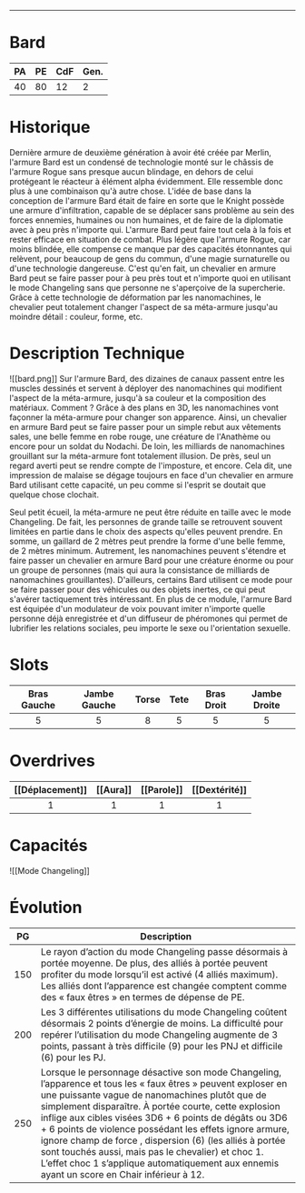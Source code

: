 
___
# Bard

| PA  | PE  | CdF | Gen. |
| --- | --- | --- | ---- |
| 40  | 80  | 12  | 2    |
# Historique

Dernière armure de deuxième génération à avoir été créée par Merlin, l'armure Bard est un condensé de technologie monté sur le châssis de l'armure Rogue sans presque aucun blindage, en dehors de celui protégeant le réacteur à élément alpha évidemment. Elle ressemble donc plus à une combinaison qu'à autre chose. L'idée de base dans la conception de l'armure Bard était de faire en sorte que le Knight possède une armure d'infiltration, capable de se déplacer sans problème au sein des forces ennemies, humaines ou non humaines, et de faire de la diplomatie avec à peu près n'importe qui. L'armure Bard peut faire tout cela à la fois et rester efficace en situation de combat. Plus légère que l'armure Rogue, car moins blindée, elle compense ce manque par des capacités étonnantes qui relèvent, pour beaucoup de gens du commun, d'une magie surnaturelle ou d'une technologie dangereuse. C'est qu'en fait, un chevalier en armure Bard peut se faire passer pour à peu près tout et n'importe quoi en utilisant le mode Changeling sans que personne ne s'aperçoive de la supercherie. Grâce à cette technologie de déformation par les nanomachines, le chevalier peut totalement changer l'aspect de sa méta-armure jusqu'au moindre détail : couleur, forme, etc.

# Description Technique
![[bard.png]]
Sur l'armure Bard, des dizaines de canaux passent entre les muscles dessinés et servent à déployer des nanomachines qui modifient l'aspect de la méta-armure, jusqu'à sa couleur et la composition des matériaux. Comment ? Grâce à des plans en 3D, les nanomachines vont façonner la méta-armure pour changer son apparence. Ainsi, un chevalier en armure Bard peut se faire passer pour un simple rebut aux vêtements sales, une belle femme en robe rouge, une créature de l'Anathème ou encore pour un soldat du Nodachi. De loin, les milliards de nanomachines grouillant sur la méta-armure font totalement illusion. De près, seul un regard averti peut se rendre compte de l'imposture, et encore. Cela dit, une impression de malaise se dégage toujours en face d'un chevalier en armure Bard utilisant cette capacité, un peu comme si l'esprit se doutait que quelque chose clochait.

Seul petit écueil, la méta-armure ne peut être réduite en taille avec le mode Changeling. De fait, les personnes de grande taille se retrouvent souvent limitées en partie dans le choix des aspects qu'elles peuvent prendre. En somme, un gaillard de 2 mètres peut prendre la forme d'une belle femme, de 2 mètres minimum. Autrement, les nanomachines peuvent s'étendre et faire passer un chevalier en armure Bard pour une créature énorme ou pour un groupe de personnes (mais qui aura la consistance de milliards de nanomachines grouillantes). D'ailleurs, certains Bard utilisent ce mode pour se faire passer pour des véhicules ou des objets inertes, ce qui peut s'avérer tactiquement très intéressant. En plus de ce module, l'armure Bard est équipée d'un modulateur de voix pouvant imiter n'importe quelle personne déjà enregistrée et d'un diffuseur de phéromones qui permet de lubrifier les relations sociales, peu importe le sexe ou l'orientation sexuelle.

# Slots

| Bras Gauche | Jambe Gauche | Torse | Tete | Bras Droit | Jambe Droite |
| :---------: | :----------: | :---: | :--: | :--------: | :----------: |
|      5      |      5       |   8   |  5   |     5      |      5       |
# Overdrives

| [[Déplacement]] | [[Aura]] | [[Parole]] | [[Dextérité]] |
| :-------------: | :------: | :--------: | :-----------: |
|        1        |    1     |     1      |       1       |

# Capacités
![[Mode Changeling]]
# Évolution
| PG  | Description                                                                                                                                                                                                                                                                                                                                                                                                                                                                                                                                                     |
|:---:| --------------------------------------------------------------------------------------------------------------------------------------------------------------------------------------------------------------------------------------------------------------------------------------------------------------------------------------------------------------------------------------------------------------------------------------------------------------------------------------------------------------------------------------------------------------- |
| 150 | Le rayon d’action du mode Changeling passe désormais à portée moyenne. De plus, des alliés à portée peuvent profiter du mode lorsqu’il est activé (4 alliés maximum). Les alliés dont l’apparence est changée comptent comme des « faux êtres » en termes de dépense de PE.                                                                                                                                                                                                                                                                                     |
| 200 | Les 3 différentes utilisations du mode Changeling coûtent désormais 2 points d’énergie de moins. La difficulté pour repérer l’utilisation du mode Changeling augmente de 3 points, passant à très difficile (9) pour les PNJ et difficile (6) pour les PJ.                                                                                                                                                                                                                                                                                                      |
| 250 | Lorsque le personnage désactive son mode Changeling, l’apparence et tous les « faux êtres » peuvent exploser en une puissante vague de nanomachines plutôt que de simplement disparaître. À portée courte, cette explosion inflige aux cibles visées 3D6 + 6 points de dégâts ou 3D6 + 6 points de violence possédant les effets ignore armure, ignore champ de force , dispersion (6) (les alliés à portée sont touchés aussi, mais pas le chevalier) et choc 1. L’effet choc 1 s’applique automatiquement aux ennemis ayant un score en Chair inférieur à 12. |
